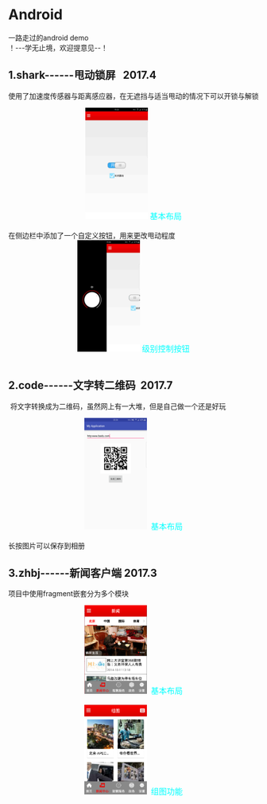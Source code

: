 # Android
一路走过的android demo  
！---学无止境，欢迎提意见--！
## 1.shark------甩动锁屏   2017.4
  使用了加速度传感器与距离感应器，在无遮挡与适当甩动的情况下可以开锁与解锁
<center>
<img src="https://github.com/1260408088/Android/blob/master/shark/shark/res/drawable-xxhdpi/1.jpg" width="25%" height="25%" />
  <font color=#00ffff size=3>基本布局</font>
</center><br/>
在侧边栏中添加了一个自定义按钮，用来更改甩动程度
<center>
<img src="https://github.com/1260408088/Android/blob/master/shark/shark/res/drawable-xxhdpi/2.jpg" width="25%" height="25%" />
  <font color=#00ffff size=3>级别控制按钮</font>
</center><br/>

## 2.code------文字转二维码  2017.7
  将文字转换成为二维码，虽然网上有一大堆，但是自己做一个还是好玩
 <center>
  <img src="https://github.com/1260408088/Android/blob/master/code/src/main/res/mipmap-xxxhdpi/1.png" width="25%" height="25%" />
  <font color=#00ffff size=3>基本布局</font>
</center><br/>
长按图片可以保存到相册

## 3.zhbj------新闻客户端  2017.3
项目中使用fragment嵌套分为多个模块
<center>
  <img src="https://github.com/1260408088/Android/blob/master/zhbj/zhbj74/res/drawable-xxhdpi/home.PNG" width="25%" height="25%" />
  <font color=#00ffff size=3>基本布局</font>
</center><br/>
<center>
  <img src="https://github.com/1260408088/Android/blob/master/zhbj/zhbj74/res/drawable-xxhdpi/zutu.PNG" width="25%" height="25%" />
  <font color=#00ffff size=3>组图功能</font>
</center><br/>
